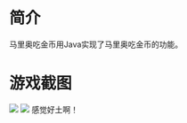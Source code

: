 # 简介
马里奥吃金币用Java实现了马里奥吃金币的功能。
# 游戏截图
![](https://github.com/sundyloveme/MarioEatCoin/blob/master/src/Images/%E5%BC%80%E5%A7%8B%E7%95%8C%E9%9D%A2%E6%88%AA%E5%9B%BE.png)
![](https://github.com/sundyloveme/MarioEatCoin/blob/master/src/Images/%E6%B8%B8%E6%88%8F%E7%95%8C%E9%9D%A2%E6%88%AA%E5%9B%BE.png)
感觉好土啊！

